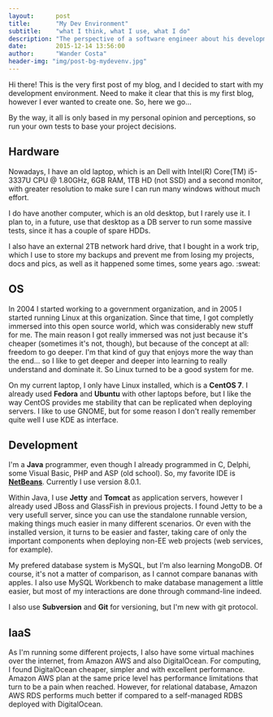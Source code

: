 ```yaml
---
layout:      post
title:       "My Dev Environment"
subtitle:    "what I think, what I use, what I do"
description: "The perspective of a software engineer about his development environment."
date:        2015-12-14 13:56:00
author:      "Wander Costa"
header-img: "img/post-bg-mydevenv.jpg"
---
```


<p>Hi there! This is the very first post of my blog, and I decided to start with my development environment. Need to make it clear that this is my first blog, however I ever wanted to create one. So, here we go...</p>

<p>By the way, it all is only based in my personal opinion and perceptions, so run your own tests to base your project decisions.</p>

<h2 class="section-heading">Hardware</h2>

<p>Nowadays, I have an old laptop, which is an Dell with Intel(R) Core(TM) i5-3337U CPU @ 1.80GHz, 6GB RAM, 1TB HD (not SSD) and a second monitor, with greater resolution to make sure I can run many windows without much effort.</p>

<p>I do have another computer, which is an old desktop, but I rarely use it. I plan to, in a future, use that desktop as a DB server to run some massive tests, since it has a couple of spare HDDs.</p>

<p>I also have an external 2TB network hard drive, that I bought in a work trip, which I use to store my backups and prevent me from losing my projects, docs and pics, as well as it happened some times, some years ago. :sweat:</p>


<h2 class="section-heading">OS</h2>

<p>In 2004 I started working to a government organization, and in 2005 I started running Linux at this organization. Since that time, I got completly immersed into this open source world, which was considerably new stuff for me. The main reason I got really immersed was not just because it's cheaper (sometimes it's not, though), but because of the concept at all: freedom to go deeper. I'm that kind of guy that enjoys more the way than the end... so I like to get deeper and deeper into learning to really understand and dominate it. So Linux turned to be a good system for me.</p>

<p>On my current laptop, I only have Linux installed, which is a <b>CentOS 7</b>. I already used <b>Fedora</b> and <b>Ubuntu</b> with other laptops before, but I like the way CentOS provides me stability that can be replicated when deploying servers. I like to use GNOME, but for some reason I don't really remember quite well I use KDE as interface.</p>


<h2 class="section-heading">Development</h2>

<p>I'm a <b>Java</b> programmer, even though I already programmed in C, Delphi, some Visual Basic, PHP and ASP (old school). So, my favorite IDE is <a href="https://netbeans.org/"><b>NetBeans</b></a>. Currently I use version 8.0.1.</p>

<p>Within Java, I use <b>Jetty</b> and <b>Tomcat</b> as application servers, however I already used JBoss and GlassFish in previous projects. I found Jetty to be a very usefull server, since you can use the standalone runnable version, making things much easier in many different scenarios. Or even with the installed version, it turns to be easier and faster, taking care of only the important components when deploying non-EE web projects (web services, for example).</p>

<p>My prefered database system is MySQL, but I'm also learning MongoDB. Of course, it's not a matter of comparison, as I cannot compare bananas with apples. I also use MySQL Workbench to make database management a little easier, but most of my interactions are done through command-line indeed.</p>



<p>I also use <b>Subversion</b> and <b>Git</b> for versioning, but I'm new with git protocol.</p>


<h2 class="section-heading">IaaS</h2>

<p>As I'm running some different projects, I also have some virtual machines over the internet, from Amazon AWS and also DigitalOcean. For computing, I found DigitalOcean cheaper, simpler and with excellent performance. Amazon AWS plan at the same price level has performance limitations that turn to be a pain when reached. However, for relational database, Amazon AWS RDS performs much better if compared to a self-managed RDBS deployed with DigitalOcean.</p>
